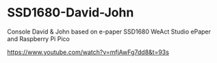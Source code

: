 # SSD1680-David-John
Console David &amp; John based on e-paper SSD1680 WeAct Studio ePaper and Raspberry Pi Pico

https://www.youtube.com/watch?v=mfjAwFg7dd8&t=93s


